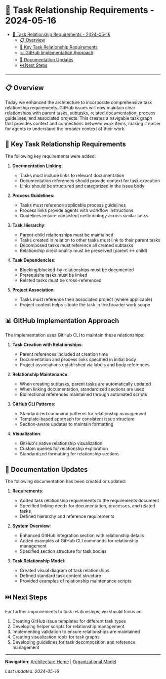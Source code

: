 # 🔗 Task Relationship Requirements - 2024-05-16

<!-- 📑 TABLE OF CONTENTS -->
- [🔗 Task Relationship Requirements - 2024-05-16](#-task-relationship-requirements---2024-05-16)
  - [📋 Overview](#-overview)
  - [🔑 Key Task Relationship Requirements](#-key-task-relationship-requirements)
  - [📊 GitHub Implementation Approach](#-github-implementation-approach)
  - [📝 Documentation Updates](#-documentation-updates)
  - [⏭️ Next Steps](#️-next-steps)

---

## 📋 Overview

Today we enhanced the architecture to incorporate comprehensive task relationship requirements. GitHub issues will now maintain clear relationships with parent tasks, subtasks, related documentation, process guidelines, and associated projects. This creates a navigable task graph that provides context and connections between work items, making it easier for agents to understand the broader context of their work.

## 🔑 Key Task Relationship Requirements

The following key requirements were added:

1. **Documentation Linking**:
   - Tasks must include links to relevant documentation
   - Documentation references should provide context for task execution
   - Links should be structured and categorized in the issue body

2. **Process Guidelines**:
   - Tasks must reference applicable process guidelines
   - Process links provide agents with workflow instructions
   - Guidelines ensure consistent methodology across similar tasks

3. **Task Hierarchy**:
   - Parent-child relationships must be maintained
   - Tasks created in relation to other tasks must link to their parent tasks
   - Decomposed tasks must reference all created subtasks
   - Relationship directionality must be preserved (parent ↔ child)

4. **Task Dependencies**:
   - Blocking/blocked-by relationships must be documented
   - Prerequisite tasks must be linked
   - Related tasks must be cross-referenced

5. **Project Association**:
   - Tasks must reference their associated project (where applicable)
   - Project context helps situate the task in the broader work scope

## 📊 GitHub Implementation Approach

The implementation uses GitHub CLI to maintain these relationships:

1. **Task Creation with Relationships**:
   - Parent references included at creation time
   - Documentation and process links specified in initial body
   - Project associations established via labels and body references

2. **Relationship Maintenance**:
   - When creating subtasks, parent tasks are automatically updated
   - When linking documentation, standardized sections are used
   - Bidirectional references maintained through automated scripts

3. **GitHub CLI Patterns**:
   - Standardized command patterns for relationship management
   - Template-based approach for consistent issue structure
   - Section-aware updates to maintain formatting

4. **Visualization**:
   - GitHub's native relationship visualization
   - Custom queries for relationship exploration
   - Standardized formatting for relationship sections

## 📝 Documentation Updates

The following documentation has been created or updated:

1. **Requirements**:
   - Added task relationship requirements to the requirements document
   - Specified linking needs for documentation, processes, and related tasks
   - Defined hierarchy and reference requirements

2. **System Overview**:
   - Enhanced GitHub integration section with relationship details
   - Added examples of GitHub CLI commands for relationship management
   - Specified section structure for task bodies

3. **Task Relationship Model**:
   - Created visual diagram of task relationships
   - Defined standard task content structure
   - Provided examples of relationship maintenance scripts

## ⏭️ Next Steps

For further improvements to task relationships, we should focus on:

1. Creating GitHub issue templates for different task types
2. Developing helper scripts for relationship management
3. Implementing validation to ensure relationships are maintained
4. Creating visualization tools for task graphs
5. Developing guidelines for task decomposition and reference management

---

<!-- 🧭 NAVIGATION -->
**Navigation**: [Architecture Home](../../architecture/README.md) | [Organizational Model](./organizational-model.md)

*Last updated: 2024-05-16*